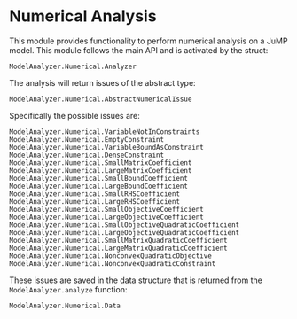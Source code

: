 
# Numerical Analysis

This module provides functionality to perform numerical analysis on a JuMP model.
This module follows the main API and is activated by the struct:

```@docs
ModelAnalyzer.Numerical.Analyzer
```

The analysis will return issues of the abstract type:

```@docs
ModelAnalyzer.Numerical.AbstractNumericalIssue
```

Specifically the possible issues are:

```@docs
ModelAnalyzer.Numerical.VariableNotInConstraints
ModelAnalyzer.Numerical.EmptyConstraint
ModelAnalyzer.Numerical.VariableBoundAsConstraint
ModelAnalyzer.Numerical.DenseConstraint
ModelAnalyzer.Numerical.SmallMatrixCoefficient
ModelAnalyzer.Numerical.LargeMatrixCoefficient
ModelAnalyzer.Numerical.SmallBoundCoefficient
ModelAnalyzer.Numerical.LargeBoundCoefficient
ModelAnalyzer.Numerical.SmallRHSCoefficient
ModelAnalyzer.Numerical.LargeRHSCoefficient
ModelAnalyzer.Numerical.SmallObjectiveCoefficient
ModelAnalyzer.Numerical.LargeObjectiveCoefficient
ModelAnalyzer.Numerical.SmallObjectiveQuadraticCoefficient
ModelAnalyzer.Numerical.LargeObjectiveQuadraticCoefficient
ModelAnalyzer.Numerical.SmallMatrixQuadraticCoefficient
ModelAnalyzer.Numerical.LargeMatrixQuadraticCoefficient
ModelAnalyzer.Numerical.NonconvexQuadraticObjective
ModelAnalyzer.Numerical.NonconvexQuadraticConstraint
```

These issues are saved in the data structure that is returned from the `ModelAnalyzer.analyze` function:

```@docs
ModelAnalyzer.Numerical.Data
```